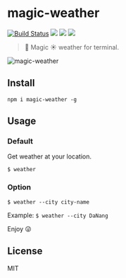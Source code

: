 # magic-weather

[![Build Status](https://travis-ci.com/cuongw/magic-weather.svg?token=BrDbfYWUGDSpbNJ4h6P1&branch=master)](https://travis-ci.com/cuongw/magic-weather)
![](https://img.shields.io/david/cuongw/magic-weather.svg?style=flat-square)
![](https://img.shields.io/github/license/cuongw/magic-weather.svg?style=flat-square)
![](https://img.shields.io/badge/awesome-yes-brightgreen.svg?style=flat-square)

> 🚀 Magic ☀️ weather for terminal.

![magic-weather](https://user-images.githubusercontent.com/34389409/52731113-89607500-2fef-11e9-8000-a08eef48fbff.gif)

## Install

```
npm i magic-weather -g
```

## Usage

### Default

Get weather at your location.

```
$ weather
```

### Option

```
$ weather --city city-name
```

Example: `$ weather --city DaNang`

Enjoy 😜

## License

MIT
